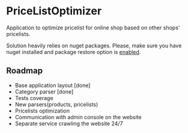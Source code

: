 PriceListOptimizer
==================

Application to optimize pricelist for online shop based on other shops' pricelists.

Solution heavily relies on nuget packages.
Please, make sure you have nuget installed and package restore option is [enabled](http://docs.nuget.org/docs/workflows/using-nuget-without-committing-packages "How to enable package restore in nuget").

Roadmap
---------------------
-   Base application layout [done]
-   Category parser [done]
-   Tests coverage
-   New parsers(products, pricelists)
-   Pricelists optimization
-   Communication with admin console on the website 
-   Separate service crawling the website 24/7